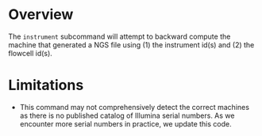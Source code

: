 # Overview

The `instrument` subcommand will attempt to backward compute the machine that
generated a NGS file using (1) the instrument id(s) and (2) the flowcell id(s). 

# Limitations

* This command may not comprehensively detect the correct machines as there is
  no published catalog of Illumina serial numbers. As we encounter more serial
  numbers in practice, we update this code.
